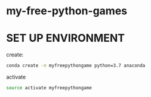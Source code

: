 # my-free-python-games



# SET UP ENVIRONMENT


create:

```bash
conda create -n myfreepythongame python=3.7 anaconda
```


activate

```bash
source activate myfreepythongame
```

